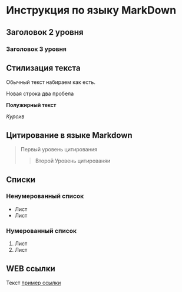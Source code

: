 # Инструкция по языку MarkDown
## Заголовок 2 уровня
### Заголовок 3 уровня 
## Стилизация текста
Обычный текст набираем как есть.


Новая строка два пробела

**Полужирный текст**

*Курсив*

## Цитирование в языке Markdown
>Первый уровень цитирования
>> Второй Уровень цитированяи

## Списки
### Ненумерованный список
* Лист
* Лист

### Нумерованный список 
1. Лист
1. Лист 

## WEB ссылки
Текст [пример ссылки](https://www.youtube.com/watch?v=StEetbqHW8Y&t=48s "Всплывающая подсказка")